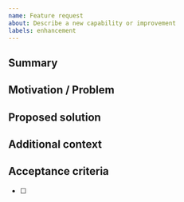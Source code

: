 ```yaml
---
name: Feature request
about: Describe a new capability or improvement
labels: enhancement
---
```


## Summary

<!-- One or two sentences describing the idea -->

## Motivation / Problem

<!-- Why this feature is needed; problems it solves -->

## Proposed solution

<!-- Outline how you imagine it working -->

## Additional context

<!-- Existing discussions, mock-ups, alternatives -->

## Acceptance criteria

- [ ]
